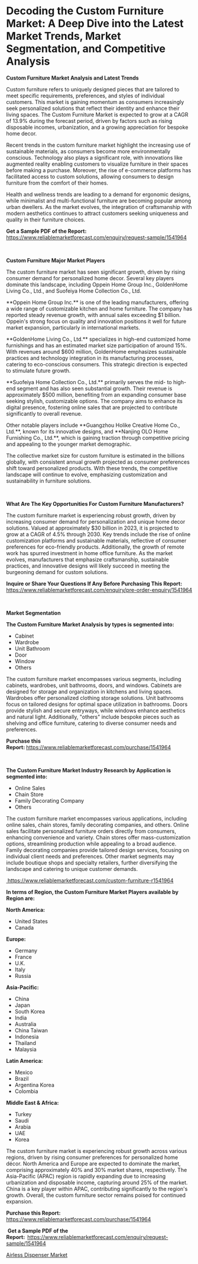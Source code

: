 <p><h1>Decoding the Custom Furniture Market: A Deep Dive into the Latest Market Trends, Market Segmentation, and Competitive Analysis</h1></p><p><strong>Custom Furniture Market Analysis and Latest Trends</strong></p>
<p><p>Custom furniture refers to uniquely designed pieces that are tailored to meet specific requirements, preferences, and styles of individual customers. This market is gaining momentum as consumers increasingly seek personalized solutions that reflect their identity and enhance their living spaces. The Custom Furniture Market is expected to grow at a CAGR of 13.9% during the forecast period, driven by factors such as rising disposable incomes, urbanization, and a growing appreciation for bespoke home decor.</p><p>Recent trends in the custom furniture market highlight the increasing use of sustainable materials, as consumers become more environmentally conscious. Technology also plays a significant role, with innovations like augmented reality enabling customers to visualize furniture in their spaces before making a purchase. Moreover, the rise of e-commerce platforms has facilitated access to custom solutions, allowing consumers to design furniture from the comfort of their homes.</p><p>Health and wellness trends are leading to a demand for ergonomic designs, while minimalist and multi-functional furniture are becoming popular among urban dwellers. As the market evolves, the integration of craftsmanship with modern aesthetics continues to attract customers seeking uniqueness and quality in their furniture choices.</p></p>
<p><strong>Get a Sample PDF of the Report:&nbsp;</strong> <a href="https://www.reliablemarketforecast.com/enquiry/request-sample/1541964?utm_campaign=2219&utm_medium=2&utm_source=Github&utm_content=ia&utm_term=08022025&utm_id=custom-furniture">https://www.reliablemarketforecast.com/enquiry/request-sample/1541964</a></p>
<p>&nbsp;</p>
<p><strong>Custom Furniture Major Market Players</strong></p>
<p><p>The custom furniture market has seen significant growth, driven by rising consumer demand for personalized home decor. Several key players dominate this landscape, including Oppein Home Group Inc., GoldenHome Living Co., Ltd., and Suofeiya Home Collection Co., Ltd.</p><p>**Oppein Home Group Inc.** is one of the leading manufacturers, offering a wide range of customizable kitchen and home furniture. The company has reported steady revenue growth, with annual sales exceeding $1 billion. Oppein's strong focus on quality and innovation positions it well for future market expansion, particularly in international markets.</p><p>**GoldenHome Living Co., Ltd.** specializes in high-end customized home furnishings and has an estimated market size participation of around 15%. With revenues around $600 million, GoldenHome emphasizes sustainable practices and technology integration in its manufacturing processes, catering to eco-conscious consumers. This strategic direction is expected to stimulate future growth.</p><p>**Suofeiya Home Collection Co., Ltd.** primarily serves the mid- to high-end segment and has also seen substantial growth. Their revenue is approximately $500 million, benefiting from an expanding consumer base seeking stylish, customizable options. The company aims to enhance its digital presence, fostering online sales that are projected to contribute significantly to overall revenue.</p><p>Other notable players include **Guangzhou Holike Creative Home Co., Ltd.**, known for its innovative designs, and **Nanjing OLO Home Furnishing Co., Ltd.**, which is gaining traction through competitive pricing and appealing to the younger market demographic.</p><p>The collective market size for custom furniture is estimated in the billions globally, with consistent annual growth projected as consumer preferences shift toward personalized products. With these trends, the competitive landscape will continue to evolve, emphasizing customization and sustainability in furniture solutions.</p></p>
<p>&nbsp;</p>
<p><strong>What Are The Key Opportunities For Custom Furniture Manufacturers?</strong></p>
<p><p>The custom furniture market is experiencing robust growth, driven by increasing consumer demand for personalization and unique home decor solutions. Valued at approximately $30 billion in 2023, it is projected to grow at a CAGR of 4.5% through 2030. Key trends include the rise of online customization platforms and sustainable materials, reflective of consumer preferences for eco-friendly products. Additionally, the growth of remote work has spurred investment in home office furniture. As the market evolves, manufacturers that emphasize craftsmanship, sustainable practices, and innovative designs will likely succeed in meeting the burgeoning demand for custom solutions.</p></p>
<p><strong>Inquire or Share Your Questions If Any Before Purchasing This Report:</strong> <a href="https://www.reliablemarketforecast.com/enquiry/pre-order-enquiry/1541964?utm_campaign=2219&utm_medium=2&utm_source=Github&utm_content=ia&utm_term=08022025&utm_id=custom-furniture">https://www.reliablemarketforecast.com/enquiry/pre-order-enquiry/1541964</a></p>
<p>&nbsp;</p>
<p><strong>Market Segmentation</strong></p>
<p><strong>The Custom Furniture Market Analysis by types is segmented into:</strong></p>
<p><ul><li>Cabinet</li><li>Wardrobe</li><li>Unit Bathroom</li><li>Door</li><li>Window</li><li>Others</li></ul></p>
<p><p>The custom furniture market encompasses various segments, including cabinets, wardrobes, unit bathrooms, doors, and windows. Cabinets are designed for storage and organization in kitchens and living spaces. Wardrobes offer personalized clothing storage solutions. Unit bathrooms focus on tailored designs for optimal space utilization in bathrooms. Doors provide stylish and secure entryways, while windows enhance aesthetics and natural light. Additionally, "others" include bespoke pieces such as shelving and office furniture, catering to diverse consumer needs and preferences.</p></p>
<p><strong>Purchase this Report:&nbsp;</strong><a href="https://www.reliablemarketforecast.com/purchase/1541964?utm_campaign=2219&utm_medium=2&utm_source=Github&utm_content=ia&utm_term=08022025&utm_id=custom-furniture">https://www.reliablemarketforecast.com/purchase/1541964</a></p>
<p>&nbsp;</p>
<p><strong>The Custom Furniture Market Industry Research by Application is segmented into:</strong></p>
<p><ul><li>Online Sales</li><li>Chain Store</li><li>Family Decorating Company</li><li>Others</li></ul></p>
<p><p>The custom furniture market encompasses various applications, including online sales, chain stores, family decorating companies, and others. Online sales facilitate personalized furniture orders directly from consumers, enhancing convenience and variety. Chain stores offer mass-customization options, streamlining production while appealing to a broad audience. Family decorating companies provide tailored design services, focusing on individual client needs and preferences. Other market segments may include boutique shops and specialty retailers, further diversifying the landscape and catering to unique customer demands.</p></p>
<p><a href="https://www.reliablemarketforecast.com/custom-furniture-r1541964?utm_campaign=2219&utm_medium=2&utm_source=Github&utm_content=ia&utm_term=08022025&utm_id=custom-furniture">&nbsp;https://www.reliablemarketforecast.com/custom-furniture-r1541964</a></p>
<p><strong>In terms of Region, the Custom Furniture Market Players available by Region are:</strong></p>
<p>
    <p> <strong> North America: </strong>
        <ul>
            <li>United States</li>
            <li>Canada</li>
        </ul>
        </p> 
    <p> <strong> Europe: </strong>
        <ul>
            <li>Germany</li>
            <li>France</li>
            <li>U.K.</li>
            <li>Italy</li>
            <li>Russia</li>
        </ul>
        </p> 
    <p> <strong> Asia-Pacific: </strong>
        <ul>
            <li>China</li>
            <li>Japan</li>
            <li>South Korea</li>
            <li>India</li>
            <li>Australia</li>
            <li>China Taiwan</li>
            <li>Indonesia</li>
            <li>Thailand</li>
            <li>Malaysia</li>
        </ul>
        </p> 
    <p> <strong> Latin America: </strong>
        <ul>
            <li>Mexico</li>
            <li>Brazil</li>
            <li>Argentina Korea</li>
            <li>Colombia</li>
        </ul>
        </p> 
    <p> <strong> Middle East & Africa: </strong>
        <ul>
            <li>Turkey</li>
            <li>Saudi</li>
            <li>Arabia</li>
            <li>UAE</li>
            <li>Korea</li>
        </ul>
    </p>
    </p>
<p><p>The custom furniture market is experiencing robust growth across various regions, driven by rising consumer preferences for personalized home décor. North America and Europe are expected to dominate the market, comprising approximately 40% and 30% market shares, respectively. The Asia-Pacific (APAC) region is rapidly expanding due to increasing urbanization and disposable income, capturing around 25% of the market. China is a key player within APAC, contributing significantly to the region's growth. Overall, the custom furniture sector remains poised for continued expansion.</p></p>
<p><strong>Purchase this Report: </strong><a href="https://www.reliablemarketforecast.com/purchase/1541964?utm_campaign=2219&utm_medium=2&utm_source=Github&utm_content=ia&utm_term=08022025&utm_id=custom-furniture">https://www.reliablemarketforecast.com/purchase/1541964</a></p>
<p>&nbsp;<strong>Get a Sample PDF of the Report:&nbsp;&nbsp;</strong><a href="https://www.reliablemarketforecast.com/enquiry/request-sample/1541964?utm_campaign=2219&utm_medium=2&utm_source=Github&utm_content=ia&utm_term=08022025&utm_id=custom-furniture">https://www.reliablemarketforecast.com/enquiry/request-sample/1541964</a></p>
<p><strong></strong></p>
<p><p><a href="https://github.com/suleimannichelle7/Market-Research-Report-List-1/blob/main/airless-dispenser-market.md?utm_campaign=2219&utm_medium=2&utm_source=Github&utm_content=ia&utm_term=08022025&utm_id=custom-furniture">Airless Dispenser Market</a></p></p>